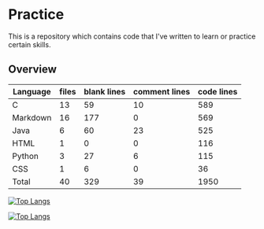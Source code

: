 # Practice
This is a repository which contains code that I've written to learn or practice certain skills.

## Overview

Language |                    files |         blank lines |       comment lines |          code lines
---------|--------------------------|---------------|---------------|----------
C        |                       13 |            59 |            10 |           589
Markdown |                       16 |           177 |             0 |           569
Java     |                        6 |            60 |            23 |           525
HTML     |                        1 |             0 |             0 |           116
Python   |                        3 |            27 |             6 |           115
CSS      |                        1 |             6 |             0 |            36
Total      |                       40 |           329 |            39 |          1950

[![Top Langs](https://github-readme-stats.vercel.app/api/top-langs/?username=anuraghazra)](https://github.com/hayden-donnelly/Practice)

[![Top Langs](https://github-readme-stats.vercel.app/api/top-langs/?username=hayde-donnelly)](https://github.com/anuraghazra/github-readme-stats)
